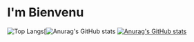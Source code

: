 # I'm Bienvenu 

![Top Langs](https://github-readme-stats.vercel.app/api/top-langs/?username=NiBienvenu&layout=compact)[![Anurag's GitHub stats](https://github-readme-stats.vercel.app/api?username=anuraghazra)
[![Anurag's GitHub stats](https://github-readme-stats.vercel.app/api?username=NiBienvenu)](https://github.com/anuraghazra/github-readme-stats)
